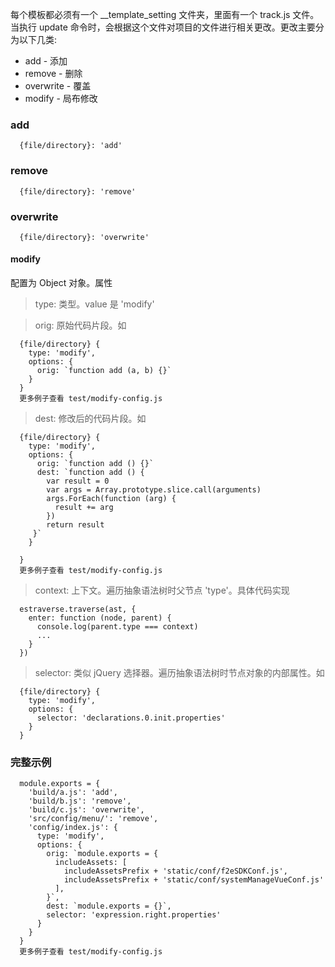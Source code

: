 每个模板都必须有一个 __template_setting 文件夹，里面有一个 track.js 文件。当执行 update 命令时，会根据这个文件对项目的文件进行相关更改。更改主要分为以下几类:

* add - 添加
* remove - 删除
* overwrite - 覆盖
* modify - 局布修改

### add

```
  {file/directory}: 'add'
```

### remove

```
  {file/directory}: 'remove'
```

### overwrite

```
  {file/directory}: 'overwrite'
```


#### modify 
配置为 Object 对象。属性

> type: 类型。value 是 'modify'


> orig: 原始代码片段。如

```
  {file/directory} {
    type: 'modify',
    options: {
      orig: `function add (a, b) {}`
    }
  }
  更多例子查看 test/modify-config.js
```

> dest: 修改后的代码片段。如

```
  {file/directory} {
    type: 'modify',
    options: {
      orig: `function add () {}`
      dest: `function add () {
        var result = 0
        var args = Array.prototype.slice.call(arguments)
        args.ForEach(function (arg) {
          result += arg
        })
        return result
     }`
    }
    
  }
  更多例子查看 test/modify-config.js
```

> context: 上下文。遍历抽象语法树时父节点 'type'。具体代码实现

```
  estraverse.traverse(ast, {
    enter: function (node, parent) {
      console.log(parent.type === context)
      ...
    }
  })
```

> selector:  类似 jQuery 选择器。遍历抽象语法树时节点对象的内部属性。如

```
  {file/directory} {
    type: 'modify',
    options: {
      selector: 'declarations.0.init.properties'
    }
  }
```

### 完整示例

```
  module.exports = {
    'build/a.js': 'add',
    'build/b.js': 'remove',
    'build/c.js': 'overwrite',
    'src/config/menu/': 'remove',
    'config/index.js': {
      type: 'modify',
      options: {
        orig: `module.exports = {
          includeAssets: [
            includeAssetsPrefix + 'static/conf/f2eSDKConf.js',
            includeAssetsPrefix + 'static/conf/systemManageVueConf.js'
          ],
        }`,
        dest: `module.exports = {}`,
        selector: 'expression.right.properties'
      }
    }
  }
  更多例子查看 test/modify-config.js
```
